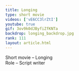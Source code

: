 ```yaml
---
title: Longing
type: short movie
videos: ['vE6CC3lrZtI']
youtube: true
gif: 3ov9k0dJByfiZfKNTa
backdrop: longing_backdrop.jpg
rank: 111
layout: article.html
---
```


Short movie – Longing   
Role – Script writer